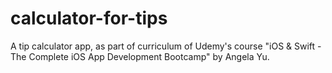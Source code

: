 # calculator-for-tips
A tip calculator app, as part of curriculum of Udemy's course "iOS &amp; Swift - The Complete iOS App Development Bootcamp" by Angela Yu.
